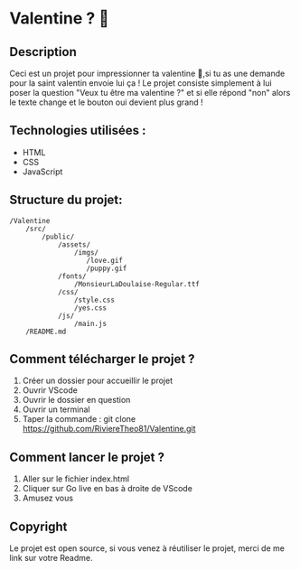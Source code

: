 # Valentine ? 💌

## Description
Ceci est un projet pour impressionner ta valentine 💌,si tu as une demande pour la saint valentin envoie lui ça !
Le projet consiste simplement à lui poser la question "Veux tu être ma valentine ?" et si elle répond "non" alors le texte change et le bouton oui devient plus grand !

## Technologies utilisées :
- HTML
- CSS
- JavaScript

## Structure du projet:
```
/Valentine 
    /src/
        /public/
            /assets/ 
                /imgs/
                   /love.gif
                   /puppy.gif
            /fonts/
                /MonsieurLaDoulaise-Regular.ttf
            /css/ 
                /style.css
                /yes.css
            /js/ 
                /main.js
    /README.md 
```
## Comment télécharger le projet ?
1. Créer un dossier pour accueillir le projet
2. Ouvrir VScode
3. Ouvrir le dossier en question
4. Ouvrir un terminal
5. Taper la commande : git clone https://github.com/RiviereTheo81/Valentine.git

## Comment lancer le projet ?
1. Aller sur le fichier index.html
2. Cliquer sur Go live en bas à droite de VScode
3. Amusez vous

## Copyright
Le projet est open source, si vous venez à réutiliser le projet, merci de me link sur votre Readme.

